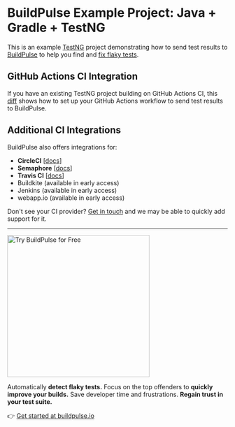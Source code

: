 # BuildPulse Example Project: Java + Gradle + TestNG

This is an example [TestNG](https://testng.org) project demonstrating how to send test results to [BuildPulse](https://buildpulse.io) to help you find and [fix flaky tests](https://buildpulse.io/products/flaky-tests).

## GitHub Actions CI Integration

If you have an existing TestNG project building on GitHub Actions CI, this [diff](https://github.com/buildpulse/buildpulse-example-testng/compare/pre-buildpulse...github-actions) shows how to set up your GitHub Actions workflow to send test results to BuildPulse.

## Additional CI Integrations

BuildPulse also offers integrations for:

- **CircleCI** [[docs](https://circleci.com/developer/orbs/orb/workshop64/buildpulse)]
- **Semaphore** [[docs](https://github.com/buildpulse/buildpulse-semaphore)]
- **Travis CI** [[docs](https://github.com/buildpulse/buildpulse-travis-ci)]
- Buildkite (available in early access)
- Jenkins (available in early access)
- webapp.io (available in early access)

Don't see your CI provider? [Get in touch](mailto:hello@buildpulse.io?body=%3C%3C%20Please%20tell%20us%20what%20CI%20service%20you%27re%20using.%20We%27ll%20follow%20up%20with%20you%20soon%21%20%3E%3E&amp;subject=Please%20add%20support%20for%20this%20CI%20service%20next) and we may be able to quickly add support for it.

---

<p>
  <a href="https://buildpulse.io?utm_source=github.com&utm_campaign=example-repositories&utm_content=testng-button">
    <img width="325" title="Automatically detect flaky TestNG tests with BuildPulse" alt="Try BuildPulse for Free" src="https://user-images.githubusercontent.com/2988/86935247-9f059b80-c10a-11ea-9579-575b357e70d6.png">
  </a>
</p>

Automatically **detect flaky tests.** Focus on the top offenders to **quickly improve your builds.** Save developer time and frustrations. **Regain trust in your test suite.**

👉 [Get started at buildpulse.io](https://buildpulse.io?utm_source=github.com&utm_campaign=example-repositories&utm_content=testng-text-link)
